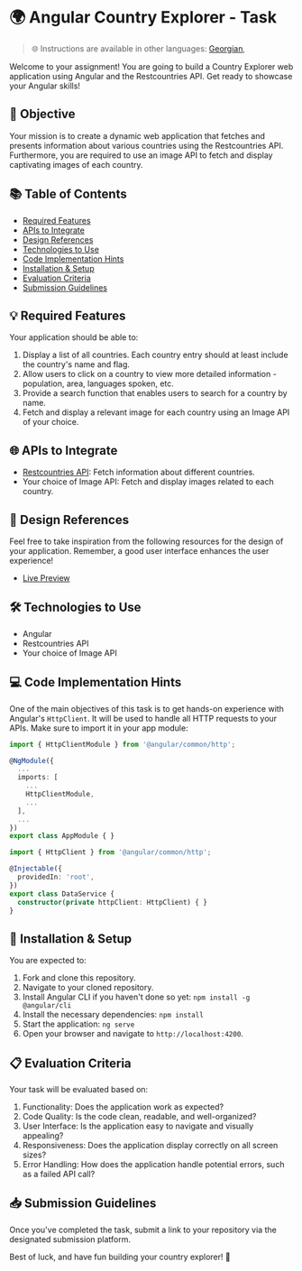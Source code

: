 # 🌍 Angular Country Explorer - **Task**

> 🌐 Instructions are available in other languages: [Georgian](README.ge.md),

Welcome to your assignment! You are going to build a Country Explorer web application using Angular and the Restcountries API. Get ready to showcase your Angular skills!

## 🎯 Objective

Your mission is to create a dynamic web application that fetches and presents information about various countries using the Restcountries API. Furthermore, you are required to use an image API to fetch and display captivating images of each country.

## 📚 Table of Contents

- [Required Features](#-required-features)
- [APIs to Integrate](#-apis-to-integrate)
- [Design References](#-design-references)
- [Technologies to Use](#-technologies-to-use)
- [Code Implementation Hints](#-code-implementation-hints)
- [Installation & Setup](#-installation--setup)
- [Evaluation Criteria](#-evaluation-criteria)
- [Submission Guidelines](#-submission-guidelines)

## 💡 Required Features

Your application should be able to:

1. Display a list of all countries. Each country entry should at least include the country's name and flag.
2. Allow users to click on a country to view more detailed information - population, area, languages spoken, etc.
3. Provide a search function that enables users to search for a country by name.
4. Fetch and display a relevant image for each country using an Image API of your choice.

## 🌐 APIs to Integrate

- [Restcountries API](https://restcountries.com/): Fetch information about different countries.
- Your choice of Image API: Fetch and display images related to each country.

## 🎨 Design References

Feel free to take inspiration from the following resources for the design of your application. Remember, a good user interface enhances the user experience!

- [Live Preview](https://angular-country-app.vercel.app/)

## 🛠️ Technologies to Use

- Angular
- Restcountries API
- Your choice of Image API

## 💻 Code Implementation Hints

One of the main objectives of this task is to get hands-on experience with Angular's `HttpClient`. It will be used to handle all HTTP requests to your APIs. Make sure to import it in your app module:

```typescript
import { HttpClientModule } from '@angular/common/http';

@NgModule({
  ...
  imports: [
    ...
    HttpClientModule,
    ...
  ],
  ...
})
export class AppModule { }
```


```typescript
import { HttpClient } from '@angular/common/http';

@Injectable({
  providedIn: 'root',
})
export class DataService {
  constructor(private httpClient: HttpClient) { }
}
```


## 🔧 Installation & Setup

You are expected to:

1. Fork and clone this repository.
2. Navigate to your cloned repository.
3. Install Angular CLI if you haven't done so yet: `npm install -g @angular/cli`
4. Install the necessary dependencies: `npm install`
5. Start the application: `ng serve`
6. Open your browser and navigate to `http://localhost:4200`.

## 📋 Evaluation Criteria

Your task will be evaluated based on:

1. Functionality: Does the application work as expected?
2. Code Quality: Is the code clean, readable, and well-organized?
3. User Interface: Is the application easy to navigate and visually appealing?
4. Responsiveness: Does the application display correctly on all screen sizes?
5. Error Handling: How does the application handle potential errors, such as a failed API call?

## 📥 Submission Guidelines

Once you've completed the task, submit a link to your repository via the designated submission platform.

Best of luck, and have fun building your country explorer! 🚀
